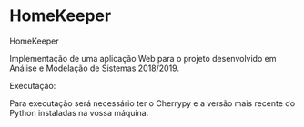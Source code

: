 # HomeKeeper
HomeKeeper

Implementação de uma aplicação Web para o projeto desenvolvido em Análise e Modelação de Sistemas 2018/2019.

Executação:

Para executação será necessário ter o Cherrypy e a versão mais recente do Python instaladas na vossa máquina.
